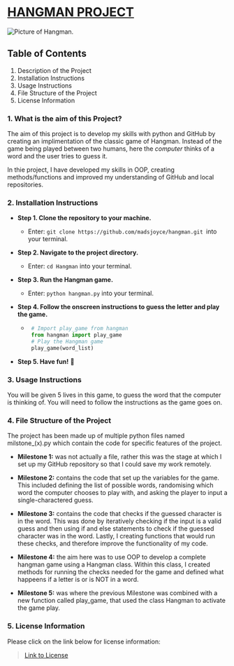 # <ins> HANGMAN PROJECT

![Picture of Hangman.](https://cms-assets.tutsplus.com/cdn-cgi/image/width=360/uploads/users/211/posts/23041/final_image/hangmancapture.gif)

## Table of Contents 
1. Description of the Project
2. Installation Instructions
3. Usage Instructions
4. File Structure of the Project
5. License Information

### 1. What is the aim of this Project?

The aim of this project is to develop my skills with python and GitHub by creating an implimentation of the classic game of Hangman. Instead of the game being played between two humans, here the *computer* thinks of a word and the user tries to guess it.

In thie project, I have developed my skills in OOP, creating methods/functions and improved my understanding of GitHub and local repositories.

### 2. Installation Instructions
- **Step 1. Clone the repository to your machine.** 
     - Enter: ```git clone https://github.com/madsjoyce/hangman.git ```into your terminal.
- **Step 2. Navigate to the project directory.**
     - Enter: ```cd Hangman``` into your terminal.

- **Step 3. Run the Hangman game.**
     - Enter: ```python hangman.py``` into your terminal.
- **Step 4. Follow the onscreen instructions to guess the letter and play the game.**
     - ```python 
        # Import play_game from hangman
        from hangman import play_game
        # Play the Hangman game
        play_game(word_list)
- **Step 5. Have fun!** 🤩

### 3. Usage Instructions
You will be given 5 lives in this game, to guess the word that the computer is thinking of. You will need to follow the instructions as the game goes on. 

### 4. File Structure of the Project
The project has been made up of multiple python files named milstone_(x).py which contain the code for specific features of the project.
- **Milestone 1:** was not actually a file, rather this was the stage at which I set up my GitHub repository so that I could save my work remotely.

- **Milestone 2:** contains the code that set up the variables for the game. This included defining the list of possible words, randomising which word the computer chooses to play with, and asking the player to input a single-charactered guess.

- **Milestone 3:** contains the code that checks if the guessed character is in the word. This was done by iteratively checking if the input is a valid guess and then using if and else statements to check if the guessed character was in the word. Lastly, I creating functions that would run these checks, and therefore improve the functionality of my code. 
- **Milestone 4:** the aim here was to use OOP to develop a complete hangman game using a Hangman class. Within this class, I created methods for running the checks needed for the game and defined what happeens if a letter is or is NOT in a word.

- **Milestone 5:** was where the previous Milestone was combined with a new function called play_game, that used the class Hangman to activate the game play.


### 5. License Information
Please click on the link below for license information:

> [Link to License](LICENSE.txt)

